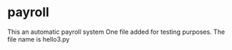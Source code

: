# payroll
This an automatic payroll system
One file added for testing purposes. The file name is hello3.py
